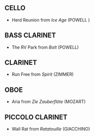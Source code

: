 ## CELLO
- Herd Reunion from *Ice Age* (POWELL )

## BASS CLARINET
- The RV Park from *Bolt* (POWELL)

## CLARINET
- Run Free from *Spirit* (ZIMMER)

## OBOE
- Aria from *Zie Zauberflöte* (MOZART)

## PICCOLO CLARINET
- Wall Rat from *Ratatouille* (GIACCHINO)

